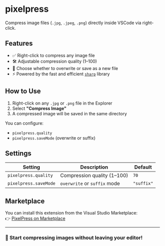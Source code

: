 # pixelpress

Compress image files (`.jpg`, `.jpeg`, `.png`) directly inside VSCode via right-click.

## Features

- ✅ Right-click to compress any image file
- 🛠 Adjustable compression quality (1–100)
- 💾 Choose whether to overwrite or save as a new file
- ⚡ Powered by the fast and efficient [`sharp`](https://github.com/lovell/sharp) library

## How to Use

1. Right-click on any `.jpg` or `.png` file in the Explorer
2. Select **"Compress Image"**
3. A compressed image will be saved in the same directory

You can configure:
- `pixelpress.quality`
- `pixelpress.saveMode` (overwrite or suffix)

## Settings

| Setting                  | Description                            | Default     |
|--------------------------|----------------------------------------|-------------|
| `pixelpress.quality` | Compression quality (1–100)            | `70`        |
| `pixelpress.saveMode` | `overwrite` or `suffix` mode           | `"suffix"`  |

## Marketplace

You can install this extension from the Visual Studio Marketplace:  
👉 [PixelPress on Marketplace](https://marketplace.visualstudio.com/items?itemName=takuanporipori.pixelpress)

---

### 🚀 Start compressing images without leaving your editor!
